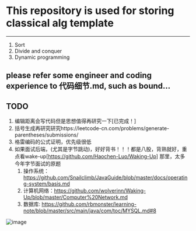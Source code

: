 # This repository is used for storing classical alg template
----------------------------------------------------
1. Sort
2. Divide and conquer
3. Dynamic programming

## please refer some engineer and coding experience to 代码细节.md, such as bound...

## TODO
1. 编辑距离会写代码但是思想值得再研究一下[已完成！]
2. 括号生成再研究研究https://leetcode-cn.com/problems/generate-parentheses/submissions/
3. 格雷编码的公式证明，优先级很低
4. 如果面试后端，(尤其是字节跳动)，好好背书！！！都是八股，背熟就好，重点看wake-up[https://github.com/Haochen-Luo/Waking-Up] 那里，太多今年字节面试的原题
	1. 操作系统： https://github.com/Snailclimb/JavaGuide/blob/master/docs/operating-system/basis.md
	2. 计算机网络：https://github.com/wolverinn/Waking-Up/blob/master/Computer%20Network.md
	3. 数据库: https://github.com/rbmonster/learning-note/blob/master/src/main/java/com/toc/MYSQL.md#8

![image](https://user-images.githubusercontent.com/46443218/114380120-994d5280-9b81-11eb-837b-a474d8ed999d.png)
